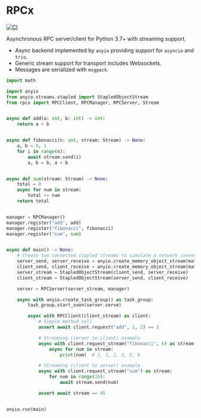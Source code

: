 # RPCx

[![CI](https://github.com/uSpike/rpcx/actions/workflows/main.yml/badge.svg)](https://github.com/uSpike/rpcx/actions/workflows/main.yml)

Asynchronous RPC server/client for Python 3.7+ with streaming support.

- Async backend implemented by `anyio` providing support for `asyncio` and `trio`.
- Generic stream support for transport includes Websockets.
- Messages are serialized with `msgpack`.

```python
import math

import anyio
from anyio.streams.stapled import StapledObjectStream
from rpcx import RPCClient, RPCManager, RPCServer, Stream


async def add(a: int, b: int) -> int:
    return a + b


async def fibonacci(n: int, stream: Stream) -> None:
    a, b = 0, 1
    for i in range(n):
        await stream.send(i)
        a, b = b, a + b


async def sum(stream: Stream) -> None:
    total = 0
    async for num in stream:
        total += num
    return total


manager = RPCManager()
manager.register("add", add)
manager.register("fibonacci", fibonacci)
manager.register("sum", sum)


async def main() -> None:
    # Create two connected stapled streams to simulate a network connection
    server_send, server_receive = anyio.create_memory_object_stream(math.inf, item_type=bytes)
    client_send, client_receive = anyio.create_memory_object_stream(math.inf, item_type=bytes)
    server_stream = StapledObjectStream(client_send, server_receive)
    client_stream = StapledObjectStream(server_send, client_receive)

    server = RPCServer(server_stream, manager)

    async with anyio.create_task_group() as task_group:
        task_group.start_soon(server.serve)

        async with RPCClient(client_stream) as client:
            # Simple method call
            assert await client.request("add", 1, 2) == 3

            # Streaming (server to client) example
            async with client.request_stream("fibonacci", 6) as stream:
                async for num in stream:
                    print(num)  # 1, 1, 2, 3, 5, 8

            # Streaming (client to server) example
            async with client.request_stream("sum") as stream:
                for num in range(10):
                    await stream.send(num)

            assert await stream == 45


anyio.run(main)
```
